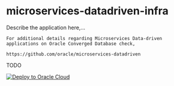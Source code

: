 # microservices-datadriven-infra

Describe the application here,...

    For additional details regarding Microservices Data-driven applications on Oracle Converged Database check,

    https://github.com/oracle/microservices-datadriven

TODO

[![Deploy to Oracle Cloud](https://oci-resourcemanager-plugin.plugins.oci.oraclecloud.com/latest/deploy-to-oracle-cloud.svg)](https://cloud.oracle.com/resourcemanager/stacks/create?zipUrl=https://github.com/vishalmmehra/microservices-datadriven/blob/main/infra/multi-node-deployment.zip)


